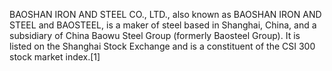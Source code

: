 BAOSHAN IRON AND STEEL CO., LTD., also known as BAOSHAN IRON AND STEEL and BAOSTEEL, is a maker of steel based in Shanghai, China, and a subsidiary of China Baowu Steel Group (formerly Baosteel Group). It is listed on the Shanghai Stock Exchange and is a constituent of the CSI 300 stock market index.[1]

